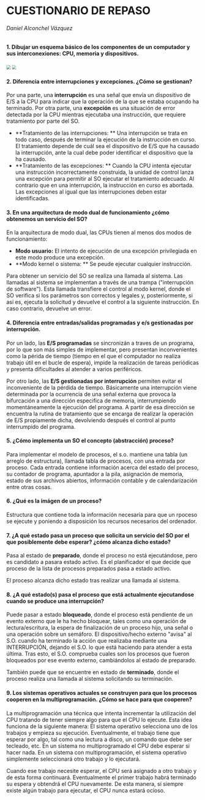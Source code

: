 # CUESTIONARIO DE REPASO

###### Daniel Alconchel Vázquez



#### 1. Dibujar un esquema básico de los componentes de un computador y sus interconexiones: CPU, memoria y dispositivos.

<img src="/home/daniel/Descargas/img6.png" style="zoom: 67%;" />



<img src="/home/daniel/Descargas/Arquitecturaneumann.jpg" style="zoom:67%;" />



#### 2. Diferencia entre interrupciones y excepciones.  ¿Cómo se gestionan?

Por una parte, una **interrupción** es una señal que envía un dispositivo de E/S a la CPU para indicar que la operación de la que se estaba ocupando ha terminado. Por otra parte, una **excepción** es una situación de error detectada por la CPU mientras ejecutaba una instrucción, que requiere tratamiento por parte del SO.

- **Tratamiento de las interrupciones: ** Una interrupción se trata en todo caso, después de terminar la ejecución de la instrucción en curso. El  tratamiento depende de cuál sea el dispositivo de E/S que ha causado la  interrupción, ante la cual debe poder identificar el dispositivo que la  ha causado.
- **Tratamiento de las excepciones: ** Cuando la CPU intenta ejecutar una instrucción incorrectamente construida, la  unidad de control lanza una excepción para permitir al SO ejecutar el  tratamiento adecuado. Al contrario que en una interrupción, la  instrucción en curso es abortada. Las excepciones al igual que las  interrupciones deben estar identificadas.



#### 3. En una arquitectura de modo dual de funcionamiento ¿cómo obtenemos un servicio del SO?

En la arquitectura de modo dual, las CPUs tienen al menos dos modos de funcionamiento:

- **Modo usuario:** El intento de ejecución de una excepción privilegiada en este modo produce una excepción.
- **Modo kernel o sistema: ** Se peude ejecutar cualquier instrucción.

Para obtener un servicio del SO se realiza una llamada al sistema. Las llamadas al sistema se implementan a través de una trampa ("interrupción de software"). Esta llamada transfiere el control al modo kernel, donde el SO verifica si los parámetros son correctos y legales y, posteriormente, si así es, ejecuta la solicitud y devuelve el control a la siguiente instrucción. En caso contrario, devuelve un error.



#### 4. Diferencia entre entradas/salidas programadas y e/s gestionadas por interrupción.

Por un lado, las **E/S programadas** se sincronizán a traves de un programa, por lo que son más simples de implementar, pero presentan inconvenientes como la périda de tiempo (tiempo en el que el computador no realiza trabajo útil en el bucle de espera), impide la realización de tareas periódicas y presenta dificultades al atender a varios periféricos.

Por otro lado, las **E/S gestionadas por interrupción** permiten evitar el inconveniente de la pérdida de tiempo. Básicamente una interrupción viene determinada por la ocurrencia de una señal externa que provoca  la  bifurcación  a  una  dirección  especifica  de  memoria,  interrumpiendo  momentáneamente  la  ejecución  del  programa.  A  partir  de  esa  dirección  se  encuentra  la  rutina  de  tratamiento  que  se  encarga  de  realizar  la  operación  de  E/S  propiamente  dicha,  devolviendo  después  el  control  al  punto interrumpido del programa. 



#### 5. ¿Cómo implementa un SO el concepto (abstracción) proceso?

Para implementar el modelo de procesos, el s.o. mantiene una tabla (un  arreglo de estructura), llamada tabla de procesos, con una entrada por  proceso. Cada entrada contiene información acerca del estado del proceso, su  contador de programa, apuntador a la pila, asignación de memoria, estado de sus archivos abiertos, información contable y de calendarización entre otras cosas.



#### 6. ¿Qué es la imágen de un proceso?

Estructura que contiene toda la información necesaria para que un rpoceso se ejecute y poniendo a disposición los recursos necesarios del ordenador.



#### 7. ¿A qué estado pasa un proceso que solicita un servicio del SO por el que posiblemente debe esperar? ¿cómo alcanza dicho estado?

Pasa al estado de **preparado**, donde el proceso no está ejecutándose, pero es candidato a pasara estado activo. Es el planificador el que decide que proceso de la lista de procesos preparados pasa a estado activo. 

El proceso alcanza dicho estado tras realizar una llamada al sistema.



#### 8. ¿A qué estado(s) pasa el proceso que está actualmente ejecutandose cuando se produce una interrupción? 

Puede pasar a estado **bloqueado**, donde el proceso está pendiente de un evento externo que le ha hecho bloquear,  tales como una operación de lectura/escritura, la espera de finalización de un proceso hijo, una señal o una operación sobre un semáforo. El  dispositivo/hecho externo "avisa" al S.O. cuando ha terminado la acción  que realizaba mediante una INTERRUPCIÓN, dejando el S.O. lo que está  haciendo para atender a esta última. Tras esto, el S.O. comprueba cuales son los procesos que fueron bloqueados por ese evento externo,  cambiándolos al estado de preparado.

También puede que se encuentre en estado de **terminado**, donde el proceso realiza una llamada al sistema solicitando su terminación.



#### 9. Los sistemas operativos actuales se construyen para que los procesos cooperen en la multiprogramación. ¿Cómo se hace para que cooperen?

La multiprogramación una técnica que intenta incrementar la  utilización del CPU tratando de tener siempre algo para que el CPU lo  ejecute. Esta idea funciona de la siguiente manera: El sistema operativo selecciona uno de los trabajos y empieza su  ejecución. Eventualmente, el trabajo tiene que esperar por algo, tal  como una lectura a disco, un comando que debe ser tecleado, etc. En un  sistema no multiprogramado el CPU debe esperar si hacer nada. En un  sistema con multiprogramación, el sistema operativo simplemente  seleccionará otro trabajo y lo ejecutará. 

Cuando ese trabajo necesite esperar, el CPU será asignado a otro  trabajo y de esta forma continuará. Eventualmente el primer trabajo  habrá terminado su espera y obtendrá el CPU nuevamente. De esta manera,  sí siempre existe algún trabajo para ejecutar, el CPU nunca estará  ocioso. 
